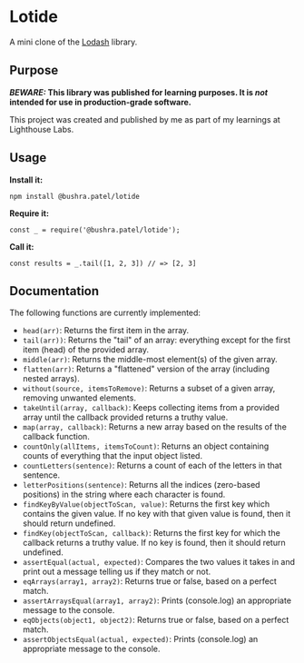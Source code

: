 # Lotide

A mini clone of the [Lodash](https://lodash.com) library.

## Purpose

**_BEWARE:_ This library was published for learning purposes. It is _not_ intended for use in production-grade software.**

This project was created and published by me as part of my learnings at Lighthouse Labs.

## Usage

**Install it:**

`npm install @bushra.patel/lotide`

**Require it:**

`const _ = require('@bushra.patel/lotide');`

**Call it:**

`const results = _.tail([1, 2, 3]) // => [2, 3]`

## Documentation

The following functions are currently implemented:

- `head(arr)`: Returns the first item in the array.
- `tail(arr))`: Returns the "tail" of an array: everything except for the first item (head) of the provided array.
- `middle(arr)`: Returns the middle-most element(s) of the given array.
- `flatten(arr)`: Returns a "flattened" version of the array (including nested arrays).
- `without(source, itemsToRemove)`: Returns a subset of a given array, removing unwanted elements.
- `takeUntil(array, callback)`: Keeps collecting items from a provided array until the callback provided returns a truthy value.
- `map(array, callback)`: Returns a new array based on the results of the callback function.
- `countOnly(allItems, itemsToCount)`: Returns an object containing counts of everything that the input object listed.
- `countLetters(sentence)`: Returns a count of each of the letters in that sentence.
- `letterPositions(sentence)`: Returns all the indices (zero-based positions) in the string where each character is found.
- `findKeyByValue(objectToScan, value)`: Returns the first key which contains the given value. If no key with that given value is found, then it should return undefined.
- `findKey(objectToScan, callback)`: Returns the first key for which the callback returns a truthy value. If no key is found, then it should return undefined.
- `assertEqual(actual, expected)`: Compares the two values it takes in and print out a message telling us if they match or not.
- `eqArrays(array1, array2)`: Returns true or false, based on a perfect match.
- `assertArraysEqual(array1, array2)`: Prints (console.log) an appropriate message to the console.
- `eqObjects(object1, object2)`: Returns true or false, based on a perfect match.
- `assertObjectsEqual(actual, expected)`: Prints (console.log) an appropriate message to the console.